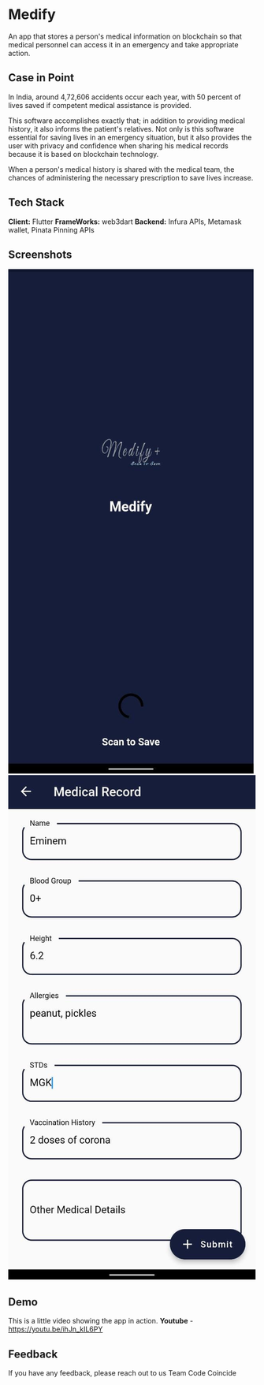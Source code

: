 
# Medify

An app that stores a person's medical information on blockchain so that medical personnel can access it in an emergency and take appropriate action.
## Case in Point

In India, around 4,72,606 accidents occur each year, with 50 percent of lives saved if competent medical assistance is provided.

This software accomplishes exactly that; in addition to providing medical history, it also informs the patient's relatives. Not only is this software essential for saving lives in an emergency situation, but it also provides the user with privacy and confidence when sharing his medical records because it is based on blockchain technology.

When a person's medical history is shared with the medical team, the chances of administering the necessary prescription to save lives increase.
## Tech Stack

**Client:** Flutter
**FrameWorks:** web3dart
**Backend:** Infura APIs, Metamask wallet, Pinata Pinning APIs

## Screenshots
![App Screenshot](https://github.com/Diplo2by/Medify/blob/main/assets/img1.jpeg)
![App Screenshot](https://github.com/Diplo2by/Medify/blob/main/assets/img2.jpeg)


## Demo
This is a little video showing the app in action.
**Youtube** -  https://youtu.be/ihJn_kIL6PY


## Feedback

If you have any feedback, please reach out to us Team Code Coincide

